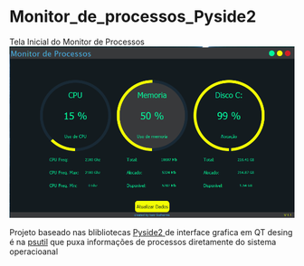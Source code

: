 # Monitor_de_processos_Pyside2

Tela Inicial do Monitor de  Processos
![MonitorCPU](https://github.com/Kaioguilherme1/Monitor_de_processos_Pyside2/blob/main/ScreanShot/Monitor.PNG)

Projeto baseado nas blibliotecas <a href="https://pypi.org/project/PySide2/" target="blank"> Pyside2 </a> de interface grafica em QT desing é na [psutil](https://pypi.org/project/psutil/) que puxa informações de processos diretamente do sistema operacioanal
